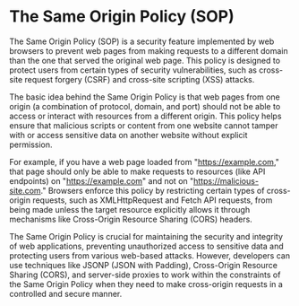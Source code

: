 # The Same Origin Policy (SOP)

The Same Origin Policy (SOP) is a security feature implemented by web browsers to prevent web pages from making requests to a different domain than the one that served the original web page. This policy is designed to protect users from certain types of security vulnerabilities, such as cross-site request forgery (CSRF) and cross-site scripting (XSS) attacks.

The basic idea behind the Same Origin Policy is that web pages from one origin (a combination of protocol, domain, and port) should not be able to access or interact with resources from a different origin. This policy helps ensure that malicious scripts or content from one website cannot tamper with or access sensitive data on another website without explicit permission.

For example, if you have a web page loaded from "https://example.com," that page should only be able to make requests to resources (like API endpoints) on "https://example.com" and not on "https://malicious-site.com." Browsers enforce this policy by restricting certain types of cross-origin requests, such as XMLHttpRequest and Fetch API requests, from being made unless the target resource explicitly allows it through mechanisms like Cross-Origin Resource Sharing (CORS) headers.

The Same Origin Policy is crucial for maintaining the security and integrity of web applications, preventing unauthorized access to sensitive data and protecting users from various web-based attacks. However, developers can use techniques like JSONP (JSON with Padding), Cross-Origin Resource Sharing (CORS), and server-side proxies to work within the constraints of the Same Origin Policy when they need to make cross-origin requests in a controlled and secure manner.